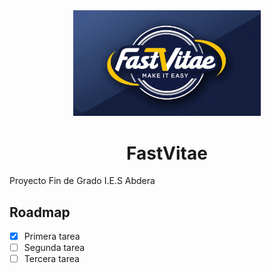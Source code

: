 <div align="center">
    <img alt="FastVitae" src="./other/src/images/Logo.png" width="300"/>
</div>
<h1 align="center">FastVitae</h1>
Proyecto Fin de Grado I.E.S Abdera

## Roadmap
- [x] Primera tarea
- [ ] Segunda tarea
- [ ] Tercera tarea